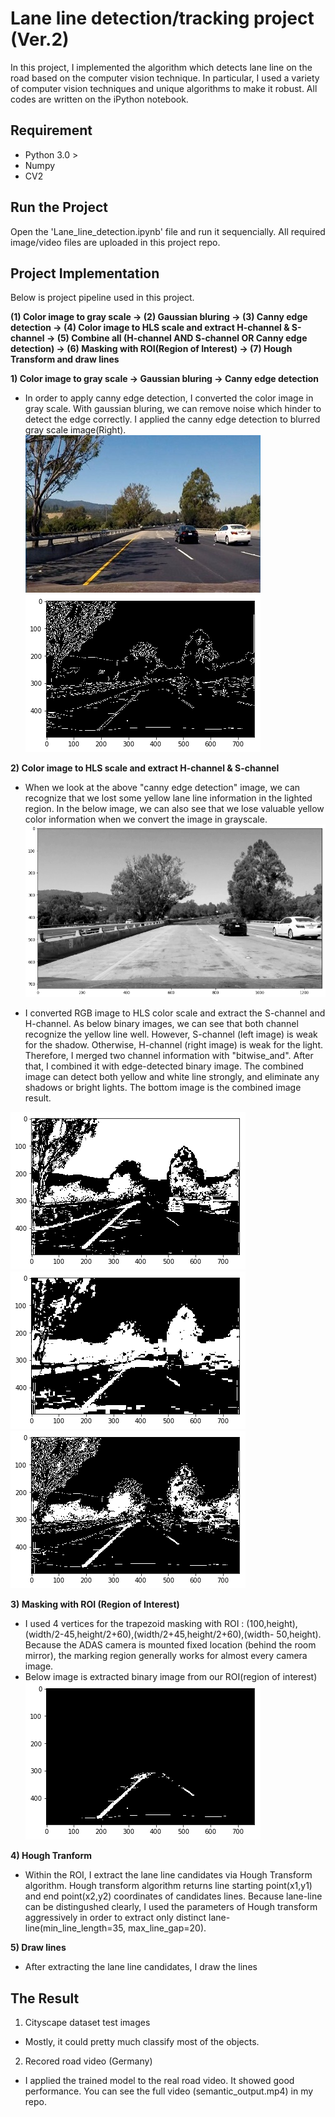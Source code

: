 # Lane line detection/tracking project (Ver.2)
In this project, I implemented the algorithm which detects lane line on the road based on the computer vision technique. In particular, I used a variety of computer vision techniques and unique algorithms to make it robust. All codes are written on the iPython notebook. 

## Requirement 
- Python 3.0 >
- Numpy
- CV2
  
## Run the Project 
Open the 'Lane_line_detection.ipynb' file and run it sequencially. All required image/video files are uploaded in this project repo.

## Project Implementation
Below is project pipeline used in this project.

**(1) Color image to gray scale → (2) Gaussian bluring → (3) Canny edge detection → (4) Color image to HLS scale and extract H-channel & S-channel → (5) Combine all (H-channel AND S-channel OR Canny edge detection) → (6) Masking with ROI(Region of Interest) → (7) Hough Transform and draw lines** 

**1) Color image to gray scale → Gaussian bluring → Canny edge detection** 

- In order to apply canny edge detection, I converted the color image in gray scale. With gaussian bluring, we can remove noise which hinder to detect the edge correctly. I applied the canny edge detection to blurred gray scale image(Right).
![Test image](https://github.com/KHKANG36/Lane-Lines-Finding-Project/blob/master/sample_images/DK2.jpg) ![Test image](https://github.com/KHKANG36/Lane-Lines-Finding-Project/blob/master/sample_images/edge_detect_result.png)

**2) Color image to HLS scale and extract H-channel & S-channel** 
- When we look at the above "canny edge detection" image, we can recognize that we lost some yellow lane line information in the lighted region. In the below image, we can also see that we lose valuable yellow color information when we convert the image in grayscale.
![Test image](https://github.com/KHKANG36/Lane-Lines-Finding-Project/blob/master/sample_images/gray_scale_yellowline.png) 

- I converted RGB image to HLS color scale and extract the S-channel and H-channel. As below binary images, we can see that both channel recognize the yellow line well. However, S-channel (left image) is weak for the shadow. Otherwise, H-channel (right image) is weak for the light. Therefore, I merged two channel information with "bitwise_and". After that, I combined it with edge-detected binary image. The combined image can detect both yellow and white line strongly, and eliminate any shadows or bright lights. The bottom image is the combined image result. 

![Test image](https://github.com/KHKANG36/Lane-Lines-Finding-Project/blob/master/sample_images/s_channel_result.png)
![Test image](https://github.com/KHKANG36/Lane-Lines-Finding-Project/blob/master/sample_images/h_channel_result.png) 
![Test image](https://github.com/KHKANG36/Lane-Lines-Finding-Project/blob/master/sample_images/combined_result.png) 

**3) Masking with ROI (Region of Interest)** 
- I used 4 vertices for the trapezoid masking with ROI : (100,height),(width/2-45,height/2+60),(width/2+45,height/2+60),(width-
50,height). Because the ADAS camera is mounted fixed location (behind the room mirror), the marking region generally works for almost every camera image.  
- Below image is extracted binary image from our ROI(region of interest)
![Test image](https://github.com/KHKANG36/Lane-Lines-Finding-Project/blob/master/sample_images/masked_result.png)

**4) Hough Tranform** 
- Within the ROI, I extract the lane line candidates via Hough Transform algorithm. Hough transform algorithm returns line starting point(x1,y1) and end point(x2,y2) coordinates of candidates lines. Because lane-line can be distingushed clearly, I used the parameters of Hough transform aggressively in order to extract only distinct lane-line(min_line_length=35, max_line_gap=20). 

**5) Draw lines** 
- After extracting the lane line candidates, I draw the lines 
## The Result
1) Cityscape dataset test images
- Mostly, it could pretty much classify most of the objects.

2) Recored road video (Germany)
- I applied the trained model to the real road video. It showed good performance. You can see the full video (semantic_output.mp4) in my repo. 
